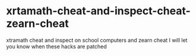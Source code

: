 # xrtamath-cheat-and-inspect-cheat-zearn-cheat
xtramath cheat and inspect on school computers
and zearn cheat
I will let you know when these hacks are patched
